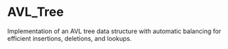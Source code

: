 # AVL_Tree
Implementation of an AVL tree data structure with automatic balancing for efficient insertions, deletions, and lookups.
